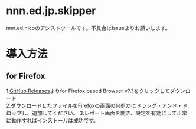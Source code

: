 # nnn.ed.jp.skipper 
nnn.ed.nicoのアシストツールです。不具合はIssueよりお願いします。  
# 導入方法 
## for Firefox 
1.[GitHub Releases](https://github.com/kohe-ioroi/nnn.ed.jp.skipper/releases)よりfor Firefox based Browser v?.?をクリックしてダウンロード  
2.ダウンロードしたファイルをFirefoxの画面の何処かにドラッグ・アンド・ドロップし、追加してください。
3.レポート画面を開き、設定を有効にして正常に動作すればインストールは成功です。  